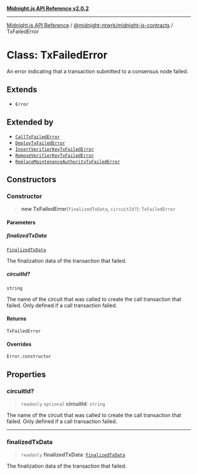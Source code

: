 [**Midnight.js API Reference v2.0.2**](../../../README.md)

***

[Midnight.js API Reference](../../../packages.md) / [@midnight-ntwrk/midnight-js-contracts](../README.md) / TxFailedError

# Class: TxFailedError

An error indicating that a transaction submitted to a consensus node failed.

## Extends

- `Error`

## Extended by

- [`CallTxFailedError`](CallTxFailedError.md)
- [`DeployTxFailedError`](DeployTxFailedError.md)
- [`InsertVerifierKeyTxFailedError`](InsertVerifierKeyTxFailedError.md)
- [`RemoveVerifierKeyTxFailedError`](RemoveVerifierKeyTxFailedError.md)
- [`ReplaceMaintenanceAuthorityTxFailedError`](ReplaceMaintenanceAuthorityTxFailedError.md)

## Constructors

### Constructor

> **new TxFailedError**(`finalizedTxData`, `circuitId?`): `TxFailedError`

#### Parameters

##### finalizedTxData

[`FinalizedTxData`](../../midnight-js-types/interfaces/FinalizedTxData.md)

The finalization data of the transaction that failed.

##### circuitId?

`string`

The name of the circuit that was called to create the call
                 transaction that failed. Only defined if a call transaction
                 failed.

#### Returns

`TxFailedError`

#### Overrides

`Error.constructor`

## Properties

### circuitId?

> `readonly` `optional` **circuitId**: `string`

The name of the circuit that was called to create the call
                 transaction that failed. Only defined if a call transaction
                 failed.

***

### finalizedTxData

> `readonly` **finalizedTxData**: [`FinalizedTxData`](../../midnight-js-types/interfaces/FinalizedTxData.md)

The finalization data of the transaction that failed.

